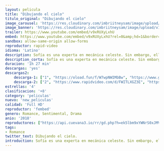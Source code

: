 ```yaml
---
layout: pelicula
title: "Dibujando el cielo"
titulo_original: "Dibujando el cielo"
image_carousel: 'https://res.cloudinary.com/imbriitneysam/image/upload/v1542234772/dibujando-poster-min.jpg'
image_banner: 'https://res.cloudinary.com/imbriitneysam/image/upload/v1542234773/dibujando-banner-min.jpg'
trailer: https://www.youtube.com/embed/v9xRUXyLxhU
embed: https://www.youtube.com/embed/v9xRUXyLxhU?rel=0&amp;hd=1&border=0&wmode=opaque&enablejsapi=1&modestbranding=1&controls=1&showinfo=1
sandbox: allow-same-origin allow-forms
reproductor: rapid-video
idioma: 'Latino'
description: Sofía es una experta en mecánica celeste. Sin embargo, ella no tiene idea de cuál es su camino en la Tierra; lleva años estudiando un posgrado y está tan obsesionada con terminar su tesis que ha sacrificado su vida personal. Una tormenta arruina sus esperanzas de culminar su trabajo, pero después de la lluvia siempre sale el Sol y así es como conoce a Raúl, un guapo vulcanólogo. Este encuentro inesperado le enseñará a leer las señales y a no dudar de ella misma cuando el universo se alinea.
description_corta: Sofía es una experta en mecánica celeste. Sin embargo, ella no tiene idea de cuál es su camino en la Tierra; lleva años estudiando un posgrado y está tan obsesionada con terminar su tesis que ha sacrificado su vida personal. Una...
duracion: '1h 27 min'
descargas: 'yes'
descargas2:
    descarga-1: ["1", "https://oload.fun/f/W7wpNWIMbBw", "https://www.google.com/s2/favicons?domain=openload.co","OpenLoad","https://res.cloudinary.com/imbriitneysam/image/upload/v1541473684/mexico.png", "Latino", "Full HD"]
    descarga-2: ["2", "https://www.rapidvideo.com/d/FWITLXGZ3E", "https://www.google.com/s2/favicons?domain=www.rapidvideo.com","RapidVideo","https://res.cloudinary.com/imbriitneysam/image/upload/v1541473684/mexico.png", "Latino", "Full HD"]
estrellas: '4'
clasificacion: '+8'
category: 'peliculas'
nuevo: 'new_peliculas'
calidad: 'Full HD'
reproductor: 'fembed'
genero: Romance, Sentimental, Drama
anio: '2018'
reproductores: ["https://api.cuevana3.io/rr/gd.php?h=ek5lbm9xYWNrS0xJMVp5b21KREk0dFBLbjVkaHhkRGdrOG1jbnBpUnhhS1ZxV2xmaGFPWXhyZW1tNU9TcU5QcDBiMk5lV091dTZxYjJxT2pnSzNVdWF5U3FadVkyUT09"]
tags:
- Romance
twitter_text: Dibujando el cielo.
introduction: Sofía es una experta en mecánica celeste. Sin embargo, ella no tiene idea de cuál es su camino en la Tierra; lleva años estudiando un posgrado y está tan obsesionada con terminar su tesis que ha sacrificado su vida personal. Una...
---
```



 







